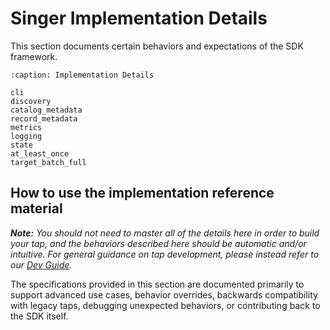 # Singer Implementation Details

This section documents certain behaviors and expectations of the SDK framework.

```{toctree}
:caption: Implementation Details

cli
discovery
catalog_metadata
record_metadata
metrics
logging
state
at_least_once
target_batch_full
```

## How to use the implementation reference material

_**Note:** You should not need to master all of the details here in order
to build your tap, and the behaviors described here should be automatic
and/or intuitive. For general guidance on tap development, please instead refer to our
[Dev Guide](../dev_guide.md)._

The specifications provided in this section are documented primarily to support
advanced use cases, behavior overrides, backwards compatibility with legacy taps,
debugging unexpected behaviors, or contributing back to the SDK itself.
